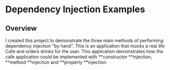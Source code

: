 # Dependency Injection Examples

## Overview

I created this project to demonstrate the three main methods of performing dependency injection "by hand". This is an application that mocks a real life Cafe and orders drinks for the user. This application demonstrates how the cafe application could be implemented with **constructor **injection, **method **injection and **property **injection.
